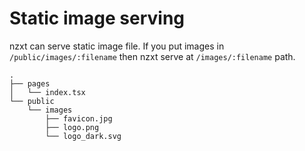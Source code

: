 # Static image serving

nzxt can serve static image file. If you put images in `/public/images/:filename` then nzxt serve at `/images/:filename` path.

```
.
├── pages
│   └── index.tsx
└── public
    └── images
        ├── favicon.jpg
        ├── logo.png
        └── logo_dark.svg
```
